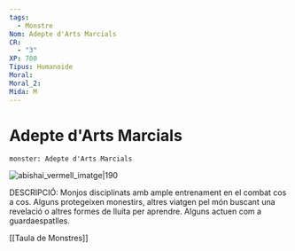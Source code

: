 ```yaml
---
tags:
  - Monstre
Nom: Adepte d'Arts Marcials
CR:
  - "3"
XP: 700
Tipus: Humanoide
Moral: 
Moral_2: 
Mida: M
---
```

# Adepte d'Arts Marcials

```statblock
monster: Adepte d'Arts Marcials
```

![abishai_vermell_imatge|190](https://www.dndbeyond.com/attachments/thumbnails/5/899/400/601/scag04-08.png)

DESCRIPCIÓ: 
Monjos disciplinats amb ample entrenament en el combat cos a cos. Alguns protegeixen monestirs, altres viatgen pel món buscant una revelació o altres formes de lluita per aprendre. Alguns actuen com a guardaespatlles.


[[Taula de Monstres]]